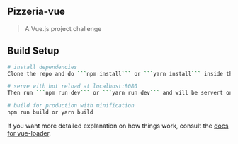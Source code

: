 ## Pizzeria-vue

>  A Vue.js project challenge

## Build Setup

``` bash
# install dependencies
Clone the repo and do ```npm install``` or ```yarn install``` inside the directory

# serve with hot reload at localhost:8080
Then run ```npm run dev``` or ```yarn run dev``` and will be servert on localhost:8080

# build for production with minification
npm run build or yarn build
```

If you want more detailed explanation on how things work, consult the [docs for vue-loader](http://vuejs.github.io/vue-loader).
